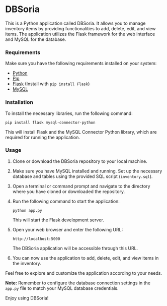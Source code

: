 # DBSoria

This is a Python application called DBSoria. It allows you to manage inventory items by providing functionalities to add, delete, edit, and view items. The application utilizes the Flask framework for the web interface and MySQL for the database.

### Requirements

Make sure you have the following requirements installed on your system:

- [Python](https://www.python.org/downloads/)
- [Pip](https://pip.pypa.io/en/stable/installing/)
- [Flask](https://flask.palletsprojects.com/en/2.1.x/installation/) (Install with `pip install Flask`)
- [MySQL](https://dev.mysql.com/downloads/)

### Installation

To install the necessary libraries, run the following command:

```
pip install flask mysql-connector-python
```

This will install Flask and the MySQL Connector Python library, which are required for running the application.

### Usage

1. Clone or download the DBSoria repository to your local machine.

2. Make sure you have MySQL installed and running. Set up the necessary database and tables using the provided SQL script (`inventory.sql`).

3. Open a terminal or command prompt and navigate to the directory where you have cloned or downloaded the repository.

4. Run the following command to start the application:

   ```
   python app.py
   ```

   This will start the Flask development server.

5. Open your web browser and enter the following URL:

   ```
   http://localhost:5000
   ```

   The DBSoria application will be accessible through this URL.

6. You can now use the application to add, delete, edit, and view items in the inventory.

Feel free to explore and customize the application according to your needs.

**Note:** Remember to configure the database connection settings in the `app.py` file to match your MySQL database credentials.

Enjoy using DBSoria!
